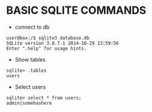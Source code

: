# BASIC SQLITE COMMANDS
- connect to db
```
user@box:/$ sqlite3 database.db 
SQLite version 3.8.7.1 2014-10-29 13:59:56
Enter ".help" for usage hints.
```

- Show tables
```
sqlite> .tables
users
```

- Select users
```
sqlite> select * from users;
admin|somehashere
```
